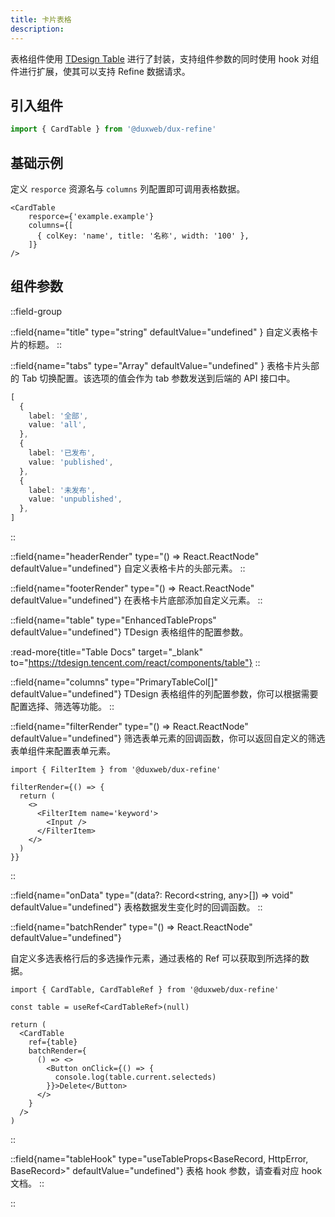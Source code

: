 ```yaml
---
title: 卡片表格
description:
---
```


表格组件使用 [TDesign Table](https://tdesign.tencent.com/react/components/table) 进行了封装，支持组件参数的同时使用 hook 对组件进行扩展，使其可以支持 Refine 数据请求。

## 引入组件

```ts
import { CardTable } from '@duxweb/dux-refine'
```

## 基础示例

定义 `resporce` 资源名与 `columns` 列配置即可调用表格数据。

```tsx
<CardTable
    resporce={'example.example'}
    columns={[
      { colKey: 'name', title: '名称', width: '100' },
    ]}
/>
```


## 组件参数


::field-group

::field{name="title" type="string" defaultValue="undefined" }
自定义表格卡片的标题。
::

::field{name="tabs" type="Array<CardTableTab>"  defaultValue="undefined" }
表格卡片头部的 Tab 切换配置。该选项的值会作为 tab 参数发送到后端的 API 接口中。

```ts
[
  {
    label: '全部',
    value: 'all',
  },
  {
    label: '已发布',
    value: 'published',
  },
  {
    label: '未发布',
    value: 'unpublished',
  },
]
```
::

::field{name="headerRender" type="() => React.ReactNode" defaultValue="undefined"}
自定义表格卡片的头部元素。
::

::field{name="footerRender" type="() => React.ReactNode" defaultValue="undefined"}
在表格卡片底部添加自定义元素。
::

::field{name="table" type="EnhancedTableProps" defaultValue="undefined"}
TDesign 表格组件的配置参数。

:read-more{title="Table Docs" target="_blank" to="https://tdesign.tencent.com/react/components/table"}
::

::field{name="columns" type="PrimaryTableCol[]" defaultValue="undefined"}
TDesign 表格组件的列配置参数，你可以根据需要配置选择、筛选等功能。
::

::field{name="filterRender" type="() => React.ReactNode" defaultValue="undefined"}
筛选表单元素的回调函数，你可以返回自定义的筛选表单组件来配置表单元素。

```tsx
import { FilterItem } from '@duxweb/dux-refine'

filterRender={() => {
  return (
    <>
      <FilterItem name='keyword'>
        <Input />
      </FilterItem>
    </>
  )
}}
```
::

::field{name="onData" type="(data?: Record<string, any>[]) => void" defaultValue="undefined"}
表格数据发生变化时的回调函数。
::


::field{name="batchRender" type="() => React.ReactNode" defaultValue="undefined"}

自定义多选表格行后的多选操作元素，通过表格的 Ref 可以获取到所选择的数据。

```tsx
import { CardTable, CardTableRef } from '@duxweb/dux-refine'

const table = useRef<CardTableRef>(null)

return (
  <CardTable
    ref={table}
    batchRender={
      () => <>
        <Button onClick={() => {
          console.log(table.current.selecteds)
        }}>Delete</Button>
      </>
    }
  />
)
```
::


::field{name="tableHook" type="useTableProps<BaseRecord, HttpError, BaseRecord>" defaultValue="undefined"}
表格 hook 参数，请查看对应 hook 文档。
::

::



